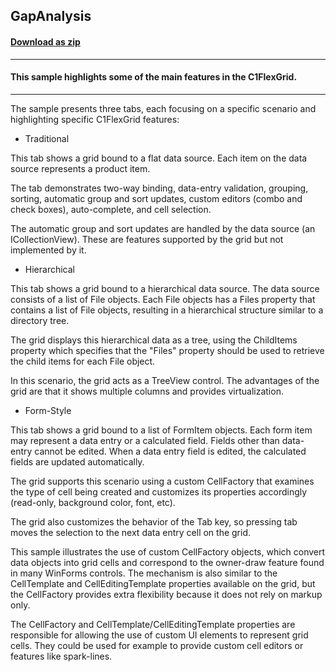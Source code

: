 ## GapAnalysis
#### [Download as zip](https://grapecity.github.io/DownGit/#/home?url=https://github.com/GrapeCity/ComponentOne-WPF-Samples/tree/master/NET_4.6.2/C1.WPF.FlexGrid/CS/GapAnalysis)
____
#### This sample highlights some of the main features in the C1FlexGrid.
____
The sample presents three tabs, each focusing on a specific scenario and 
highlighting specific C1FlexGrid features:


* Traditional

This tab shows a grid bound to a flat data source. Each item on the data
source represents a product item.

The tab demonstrates two-way binding, data-entry validation, grouping,
sorting, automatic group and sort updates, custom editors (combo and
check boxes), auto-complete, and cell selection.

The automatic group and sort updates are handled by the data source
(an ICollectionView). These are features supported by the grid but not
implemented by it.


* Hierarchical

This tab shows a grid bound to a hierarchical data source. The data source
consists of a list of File objects. Each File objects has a Files property
that contains a list of File objects, resulting in a hierarchical structure
similar to a directory tree.

The grid displays this hierarchical data as a tree, using the ChildItems
property which specifies that the "Files" property should be used to retrieve
the child items for each File object.

In this scenario, the grid acts as a TreeView control. The advantages of the
grid are that it shows multiple columns and provides virtualization.


* Form-Style

This tab shows a grid bound to a list of FormItem objects. Each form item may 
represent a data entry or a calculated field. Fields other than data-entry
cannot be edited. When a data entry field is edited, the calculated fields
are updated automatically.

The grid supports this scenario using a custom CellFactory that examines the
type of cell being created and customizes its properties accordingly (read-only,
background color, font, etc).

The grid also customizes the behavior of the Tab key, so pressing tab moves
the selection to the next data entry cell on the grid.

This sample illustrates the use of custom CellFactory objects, which convert
data objects into grid cells and correspond to the owner-draw feature found
in many WinForms controls. The mechanism is also similar to the CellTemplate
and CellEditingTemplate properties available on the grid, but the CellFactory
provides extra flexibility because it does not rely on markup only.

The CellFactory and CellTemplate/CellEditingTemplate properties are responsible
for allowing the use of custom UI elements to represent grid cells. They could
be used for example to provide custom cell editors or features like spark-lines.


